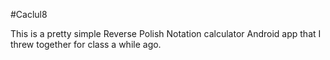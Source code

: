 #Caclul8

This is a pretty simple Reverse Polish Notation calculator Android app that I threw together for class a while ago.
